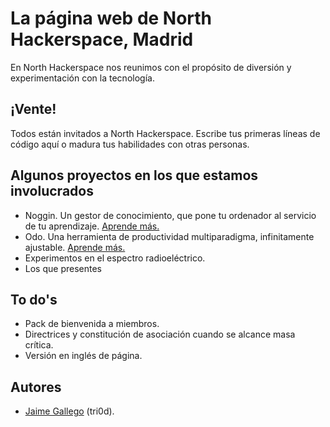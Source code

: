 # La página web de North Hackerspace, Madrid

En North Hackerspace nos reunimos con el propósito de diversión y experimentación con la tecnología.

## ¡Vente!
Todos están invitados a North Hackerspace. Escribe tus primeras líneas de código aquí o madura tus habilidades con otras personas.

## Algunos proyectos en los que estamos involucrados
* Noggin. Un gestor de conocimiento, que pone tu ordenador al servicio de tu aprendizaje. [Aprende más.](https://github.com/north-hackerspace/noggin)
* Odo. Una herramienta de productividad multiparadigma, infinitamente ajustable. [Aprende más.](https://github.com/north-hackerspace/odo)
* Experimentos en el espectro radioeléctrico. 
* Los que presentes

## To do's
* Pack de bienvenida a miembros.
* Directrices y constitución de asociación cuando se alcance masa crítica.
* Versión en inglés de página.

## Autores
* [Jaime Gallego](https://github.com/gallegojaime) (tri0d). 
